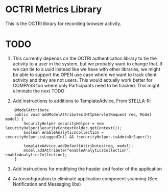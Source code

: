 # OCTRI Metrics Library

This is the OCTRI library for recording browser activity. 

# TODO

1. This currently depends on the OCTRI authentication library to tie the activity to a user in the system, but we probably want to change that. If we can tie to a uuid instead like we have with other libraries, we might be able to support the OPEN use case where we want to track client activity and they are not users. This would actually work better for COMPASS too where only Participants need to be tracked. This might eliminate the next TODO

2. Add instructions to additions to TemplateAdvice. From STELLA-R:

```
	@ModelAttribute
	public void addModelAttributes(HttpServletRequest req, Model model) {
		SecurityHelper securityHelper = new SecurityHelper(SecurityContextHolder.getContext());
		boolean enableAnalyticsCollection = securityHelper.isLoggedIn() && !securityHelper.isAdminOrSuper();

		templateAdvice.addDefaultAttributes(req, model);
		model.addAttribute("enableAnalyticsCollection", enableAnalyticsCollection);
	}
```

3. Add instructions for modifying the header and footer of the application

4. Autoconfiguration to eliminate application component scanning (See Notification and Messaging libs)


